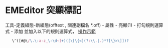 # EMEditor 突顯標記

工具-定義組態-新組態(offtext , 關連副檔名 *.off) - 屬性 - 亮顯(1) - 打勾規則運算式 - 添加 並加入以下的規則運算式，
[操作示範](https://www.youtube.com/watch?v=Ij_FrdV64EU) 
```javascript
   \^([#@\/\.\:a-z_\-\d~]+)([\[\{<](?:\\.|.)*?[\}>\]])?
```

